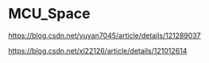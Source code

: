 # MCU_Space
https://blog.csdn.net/yuyan7045/article/details/121289037

https://blog.csdn.net/xl22126/article/details/121012614

